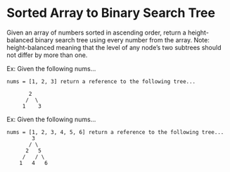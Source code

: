 # Sorted Array to Binary Search Tree

Given an array of numbers sorted in ascending order, return a height-balanced binary search tree using every number from the array.
Note: height-balanced meaning that the level of any node’s two subtrees should not differ by more than one.

Ex: Given the following nums...

```
nums = [1, 2, 3] return a reference to the following tree...

       2
      /  \
     1    3
```

Ex: Given the following nums...

```
nums = [1, 2, 3, 4, 5, 6] return a reference to the following tree...
        3
       / \
      2   5
     /   / \
    1   4   6
```
